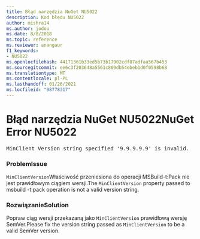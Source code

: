 ```yaml
---
title: Błąd narzędzia NuGet NU5022
description: Kod błędu NU5022
author: mishra14
ms.author: jodou
ms.date: 8/8/2018
ms.topic: reference
ms.reviewer: anangaur
f1_keywords:
- NU5022
ms.openlocfilehash: 44171361b33ed5b73b17902cdf87adfaa567b453
ms.sourcegitcommit: ee6c3f203648a5561c809db54ebeb1d0f0598b68
ms.translationtype: MT
ms.contentlocale: pl-PL
ms.lasthandoff: 01/26/2021
ms.locfileid: "98778317"
---
```

# <a name="nuget-error-nu5022"></a><span data-ttu-id="aece9-103">Błąd narzędzia NuGet NU5022</span><span class="sxs-lookup"><span data-stu-id="aece9-103">NuGet Error NU5022</span></span>
<pre>MinClient Version string specified '9.9.9.9.9' is invalid.</pre>

### <a name="issue"></a><span data-ttu-id="aece9-104">Problem</span><span class="sxs-lookup"><span data-stu-id="aece9-104">Issue</span></span>

<span data-ttu-id="aece9-105">`MinClientVersion`Właściwość przeniesiona do operacji MSBuild-t:Pack nie jest prawidłowym ciągiem wersji.</span><span class="sxs-lookup"><span data-stu-id="aece9-105">The `MinClientVersion` property passed to msbuild -t:pack operation is not a valid version string.</span></span>


### <a name="solution"></a><span data-ttu-id="aece9-106">Rozwiązanie</span><span class="sxs-lookup"><span data-stu-id="aece9-106">Solution</span></span>

<span data-ttu-id="aece9-107">Popraw ciąg wersji przekazaną jako `MinClientVersion` prawidłową wersję SemVer.</span><span class="sxs-lookup"><span data-stu-id="aece9-107">Please fix the version string passed as `MinClientVersion` to be a valid SemVer version.</span></span>

